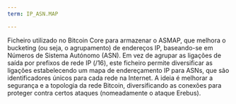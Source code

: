 ```yaml
---
term: IP_ASN.MAP

---
```

Ficheiro utilizado no Bitcoin Core para armazenar o ASMAP, que melhora o bucketing (ou seja, o agrupamento) de endereços IP, baseando-se em Números de Sistema Autónomo (ASN). Em vez de agrupar as ligações de saída por prefixos de rede IP (/16), este ficheiro permite diversificar as ligações estabelecendo um mapa de endereçamento IP para ASNs, que são identificadores únicos para cada rede na Internet. A ideia é melhorar a segurança e a topologia da rede Bitcoin, diversificando as conexões para proteger contra certos ataques (nomeadamente o ataque Erebus).